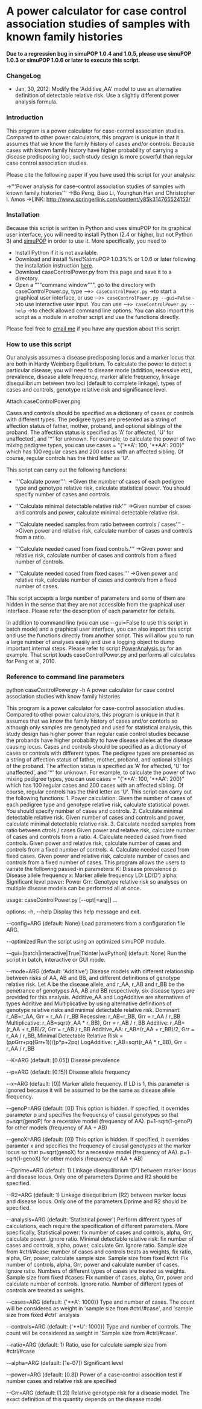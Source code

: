#  A power calculator for case control association studies of samples with  known family histories

**Due to a regression bug in simuPOP 1.0.4 and 1.0.5, please use simuPOP 1.0.3 or simuPOP 1.0.6 or later to execute this script.**



### ChangeLog

* Jan, 30, 2012: Modify the 'Additive_AA' model to use an alternative definition of detectable relative risk. Use a slightly different power analysis formula.


### Introduction
This program is a power calculator for case-control association studies. Compared
to other power calculators, this program is unique in that it assumes that we
know the family history of cases and/or controls. Because cases with known family
history have higher probability of carrying a disease predisposing loci, such
study design is more powerful than regular case control association studies.

Please cite the following paper if you have used this script for your analysis:

->'''Power analysis for case–control association studies of samples with known family histories'''
->Bo Peng, Biao Li, Younghun Han and Christopher I. Amos
->LINK: http://www.springerlink.com/content/y85k314765524153/

### Installation

Because this script is written in Python and uses simuPOP for its graphical user interface, you will need to install Python (2.4 or higher, but not Python 3) and [ simuPOP](http://simupop.sf.net ) in order to use it. More specifically, you need to

* Install Python if it is not available.
* Download and install %red%simuPOP 1.0.3%% or 1.0.6 or later following the installation instruction [ here](http://simupop.sourceforge.net/Main/Download ).
* Download caseControlPower.py from this page and save it to a directory.
* Open a """command window""", go to the directory with caseControlPower.py, type
-->`> caseControlPower.py`
->to start a graphical user interface, or use
-->`> caseControlPower.py --gui=False`
->to use interactive user input. You can use
-->`> caseControlPower.py --help`
->to check allowed command line options. You can also import this script as a module in another script and use the functions directly.

Please feel free to [ email me](mailto:bpeng@mdanderson.org ) if you have any question about this script.

### How to use this script
Our analysis assumes a disease predisposing locus and a marker locus that are
both in Hardy Weinberg Equilibrium. To calculate the power to detect a
particular disease, you will need to disease mode (addition, recessive etc),
prevalence, disease allele frequency, marker allele frequency, linkage
disequilibrium between two loci (default to complete linkage), types of
cases and controls, genotype relative risk and significance level.

Attach:caseControlPower.png

Cases and controls should be specified as a dictionary of cases or controls with
different types. The pedigree types are  presented as a string of affection status
of father, mother, proband, and optional siblings of the proband. The affection
status is specified as 'A' for affected, 'U' for unaffected', and '*' for unknown.
For example, to calculate the power of two mixing pedigree types, you can use
  cases = "{'**A': 100, '**AA': 200}"
which has 100 regular cases and 200 cases with an affected sibling. Of course,
regular controls has the third letter as 'U'.

This script can carry out the following functions:

* '''Calculate power''':
->Given the number of cases of each pedigree type and genotype relative risk, calculate statistical power. You should specify number of cases and controls.

* '''Calculate minimal detectable relative risk'''
->Given number of cases and controls and power, calculate minimal detectable relative risk.

* '''Calculate needed samples from ratio between controls / cases'''
->Given power and relative risk, calculate number of cases and controls from a ratio.

* '''Calculate needed cased from fixed controls.'''
->Given power and relative risk, calculate number of cases and controls from a fixed number of controls.

* '''Calculate needed cased from fixed cases.'''
->Given power and relative risk, calculate number of cases and controls from a fixed number of cases.

This script accepts a large number of parameters and some of them are
hidden in the sense that they are not accessible from the graphical user
interface. Please refer the description of each parameter for details.

In addition to command line (you can use --gui=False to use this script in batch
mode) and a graphical user interface, you can also import this script and use
the functions directly from another script. This will allow you to run a large
number of analyses easily and use a logging object to dump important internal
steps. Please refer to script [ PowerAnalysis.py](Attach:PowerAnalysis.py ) for an example. That script
loads caseControlPower.py and performs all calculates for Peng et al, 2010.

### Reference to command line parameters

python caseControlPower.py -h
A power calculator for case control association studies with know family
histories

This program is a power calculator for case-control association studies.
Compared to other power calculators, this program is unique in that it assumes
that we know the family history of cases and/or contorls so although only
samples are genotyped and used for statistical analysis, this study design has
higher power than regular case control studies because the probands have higher
probability to have disease alleles at the disease causing locus.  Cases and
controls should be specified as a dictionary of cases or controls with different
types. The pedigree types are presented as a string of affection status of
father, mother, proband, and optional siblings of the proband. The affection
status is specified as 'A' for affected, 'U' for unaffected', and '*' for
unknown. For example, to calculate the power of two mixing pedigree types, you
can use cases = "{'**A': 100, '**AA': 200}" which has 100 regular cases and 200
cases with an affected sibling. Of course, regular controls has the third letter
as 'U'.  This script can carry out the following functions:  1. Power
calculation: Given the number of cases of each pedigree type and genotype
relative risk, calculate statistical power. You should specify number of cases
and controls.  2. Calculate minimal detectable relative risk. Given number of
cases and controls and power, calculate minimal detectable relative risk.  3.
Calculate needed samples from ratio between ctrols / cases Given power and
relative risk, calculate number of cases and controls from a ratio.  4.
Calculate needed cased from fixed controls. Given power and relative risk,
calculate number of cases and controls from a fixed number of controls.  4.
Calculate needed cased from fixed cases. Given power and relative risk,
calculate number of cases and controls from a fixed number of cases.  This
program allows the users to variate the following passed-in parameters:  K:
Disease prevalence p: Disease allele frequency x: Marker allele frequency LD:
LD(D') alpha: Significant level power: Power Grr: Genotype relative risk  so
analyses on multiple disease models can be performed all at once.

usage: caseControlPower.py [--opt[=arg]] ...

options:
  -h, --help
        Display this help message and exit.

  --config=ARG (default: None)
        Load parameters from a configuration file ARG.

  --optimized
        Run the script using an optimized simuPOP module.

  --gui=[batch|interactive|True|Tkinter|wxPython] (default: None)
        Run the script in batch, interactive or GUI mode.

  --mode=ARG  (default: 'Additive')
        Disease models with different relationship between risks of AA, AB and
        BB, and different definitions of genotype relative risk. Let A be the
        disease allele, and r_AA, r_AB and r_BB be the penetrance of genotypes
        AA, AB and BB respectively, six disease types are provided for this
        analysis. Additive_AA and LogAdditive are alternatives of types Additive
        and Multiplicative by using alternative definitions of genotype relative
        risks and minimal detectable relative risk.
          Dominant:  r_AB=r_AA, Grr = r_AA / r_BB
          Recessive: r_AB=r_BB, Grr = r_AA / r_BB
          Multiplicative: r_AB=sqrt(r_AA * r_BB), Grr = r_AB / r_BB
          Additive:  r_AB=(r_AA + r_BB)/2, Grr = r_AB / r_BB
          Additive_AA: r_AB=(r_AA + r_BB)/2, Grr = r_AA / r_BB, Minimal
        Detectable Relative Risk = (p*p*Grr+pq(Grr+1))/(p*p+2pq)
          LogAdditive: r_AB=sqrt(r_AA * r_BB), Grr = r_AA / r_BB

  --K=ARG  (default: [0.05])
        Disease prevalence

  --p=ARG  (default: [0.15])
        Disease allele frequency

  --x=ARG  (default: [0])
        Marker allele frequency. If LD is 1, this parameter is ignored because
        it will be assumed to be the same as disease allele frequency.

  --genoP=ARG  (default: [0])
        This option is hidden. If specified, it overrides parameter p and
        specifies the frequency of causal genotypes so that
          p=sqrt(genoP) for a recessive model (frequency of AA).
          p=1-sqrt(1-genoP) for other models (frequency of AA + AB)

  --genoX=ARG  (default: [0])
        This option is hidden. If specified, it overrides paramter x and
        specifies the frequency of causal genotypes at the marker locus so that
          p=sqrt(genoX) for a recessive model (frequency of AA).
          p=1-sqrt(1-genoX) for other models (frequency of AA + AB)

  --Dprime=ARG  (default: 1)
        Linkage disequilibrium (D') between marker locus and disease locus. Only
        one of parameters Dprime and R2 should be specified.

  --R2=ARG  (default: 1)
        Linkage disequilibrium (R2) between marker locus and disease locus. Only
        one of the parameters Dprime and R2 should be specified.

  --analysis=ARG  (default: 'Statistical power')
        Perform different types of calculations, each require the specification
        of different parameters. More specifically,
        Statistical power: fix number of cases and controls, alpha, Grr,
        calculate power. Ignore ratio.
        Minimal detectable relative risk: fix number of cases and controls,
        alpha, power, calculate Grr. Ignore ratio.
        Sample size from #ctrl/#case: number of cases and controls treats as
        weights, fix ratio, alpha, Grr, power, calculate sample size.
        Sample size from fixed #ctrl: Fix number of controls, alpha, Grr, power
        and calculate number of cases. Ignore ratio. Numbers of different types
        of cases are treated as weights.
        Sample size from fixed #cases: Fix number of cases, alpha, Grr, power
        and calculate number of controls. Ignore ratio. Number of different
        types of controls are treated as weights.

  --cases=ARG  (default: {'**A': 1000})
        Type and number of cases. The count will be considered as weight in
        'sample size from #ctrl/#case', and 'sample size from fixed #ctrl'
        analysis

  --controls=ARG  (default: {'**U': 1000})
        Type and number of controls. The count will be considered as weight in
        'Sample size from #ctrl/#case'.

  --ratio=ARG  (default: 1)
        Ratio, use for calculate sample size from #ctrl/#case

  --alpha=ARG  (default: [1e-07])
        Significant level

  --power=ARG  (default: [0.8])
        Power of a case-control assocition test if number cases and relative
        risk are specified

  --Grr=ARG  (default: [1.2])
        Relative genotype risk for a disease model. The exact definition of this
        quantity depends on the disease model.
